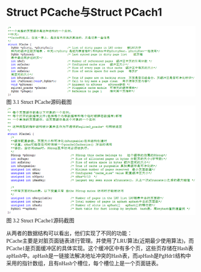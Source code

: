# Struct PCache与Struct PCach1
<font face="微软雅黑">

<img src="../../pcache.png"/>
图 3.1 Struct PCache源码截图  
<img src="../../pcache1.png"/>   
图 3.2 Struct PCache1源码截图  

从两者的数据结构可以看出，他们实现了不同的功能：  
    PCache主要是对脏页面链表进行管理。并使用了LRU算法(近期最少使用算法)，而PCache1是页面缓冲区的具体实现。这个缓冲区中有多个页，这些页存储在Hash表apHash中。apHash是一链接法解决地址冲突的Hash表，而apHash是PgHdr1结构中采用的指针数组，且有nHash个槽位，每个槽位上是一个页面链表。


